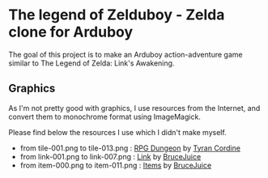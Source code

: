 # The legend of Zelduboy - Zelda clone for Arduboy

The goal of this project is to make an Arduboy action-adventure game similar to The Legend of Zelda: Link's Awakening.

## Graphics

As I'm not pretty good with graphics, I use resources from the Internet, and convert them to monochrome format using ImageMagick.

Please find below the resources I use which I didn't make myself.

* from tile-001.png to tile-013.png : [RPG Dungeon](https://opengameart.org/content/rpg-dungeon) by [Tyran Cordine](https://opengameart.org/users/tyran-cordine)
* from link-001.png to link-007.png : [Link](https://www.spriters-resource.com/game_boy_gbc/thelegendofzeldalinksawakeningdx/sheet/9436/) by [BruceJuice](https://www.spriters-resource.com/submitter/BruceJuice/)
* from item-000.png to item-011.png : [Items](https://www.spriters-resource.com/game_boy_gbc/thelegendofzeldalinksawakeningdx/sheet/9450/) by [BruceJuice](https://www.spriters-resource.com/submitter/BruceJuice/)
